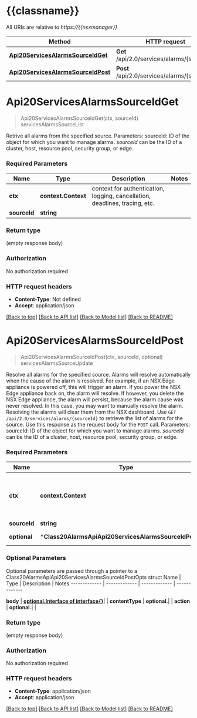# {{classname}}

All URIs are relative to *https://{{nsxmanager}}*

Method | HTTP request | Description
------------- | ------------- | -------------
[**Api20ServicesAlarmsSourceIdGet**](Class20AlarmsApi.md#Api20ServicesAlarmsSourceIdGet) | **Get** /api/2.0/services/alarms/{sourceId} | servicesAlarmsSourceList
[**Api20ServicesAlarmsSourceIdPost**](Class20AlarmsApi.md#Api20ServicesAlarmsSourceIdPost) | **Post** /api/2.0/services/alarms/{sourceId} | servicesAlarmsSourceUpdate

# **Api20ServicesAlarmsSourceIdGet**
> Api20ServicesAlarmsSourceIdGet(ctx, sourceId)
servicesAlarmsSourceList

Retrive all alarms from the specified source.   Parameters:  sourceId: ID of the object for which you want to manage alarms. *sourceId* can be the ID of a cluster, host, resource pool, security group, or edge.   

### Required Parameters

Name | Type | Description  | Notes
------------- | ------------- | ------------- | -------------
 **ctx** | **context.Context** | context for authentication, logging, cancellation, deadlines, tracing, etc.
  **sourceId** | **string**|  | 

### Return type

 (empty response body)

### Authorization

No authorization required

### HTTP request headers

 - **Content-Type**: Not defined
 - **Accept**: application/json

[[Back to top]](#) [[Back to API list]](../README.md#documentation-for-api-endpoints) [[Back to Model list]](../README.md#documentation-for-models) [[Back to README]](../README.md)

# **Api20ServicesAlarmsSourceIdPost**
> Api20ServicesAlarmsSourceIdPost(ctx, sourceId, optional)
servicesAlarmsSourceUpdate

Resolve all alarms for the specified source.  Alarms will resolve automatically when the cause of the alarm is resolved.  For example, if an NSX Edge appliance is powered off, this will trigger an alarm. If you power the NSX Edge appliance back on, the alarm will resolve. If however, you delete the NSX Edge appliance, the alarm will persist, because the alarm cause was never resolved. In this case, you may want to manually resolve the alarm. Resolving the alarms will clear them from the NSX dashboard.  Use `GET /api/2.0/services/alarms/{sourceId}` to retrieve the list of alarms for the source. Use this response as the request body for the `POST` call.   Parameters:  sourceId: ID of the object for which you want to manage alarms. *sourceId* can be the ID of a cluster, host, resource pool, security group, or edge.   

### Required Parameters

Name | Type | Description  | Notes
------------- | ------------- | ------------- | -------------
 **ctx** | **context.Context** | context for authentication, logging, cancellation, deadlines, tracing, etc.
  **sourceId** | **string**|  | 
 **optional** | ***Class20AlarmsApiApi20ServicesAlarmsSourceIdPostOpts** | optional parameters | nil if no parameters

### Optional Parameters
Optional parameters are passed through a pointer to a Class20AlarmsApiApi20ServicesAlarmsSourceIdPostOpts struct
Name | Type | Description  | Notes
------------- | ------------- | ------------- | -------------

 **body** | [**optional.Interface of interface{}**](interface{}.md)|  | 
 **contentType** | **optional.**|  | 
 **action** | **optional.**|  | 

### Return type

 (empty response body)

### Authorization

No authorization required

### HTTP request headers

 - **Content-Type**: application/json
 - **Accept**: application/json

[[Back to top]](#) [[Back to API list]](../README.md#documentation-for-api-endpoints) [[Back to Model list]](../README.md#documentation-for-models) [[Back to README]](../README.md)

